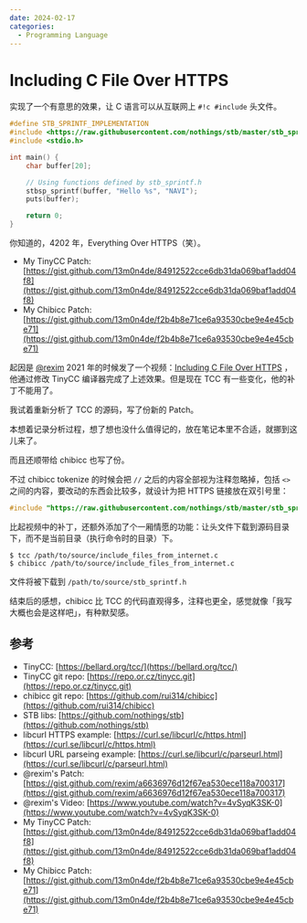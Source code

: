 ```yaml
---
date: 2024-02-17
categories:
  - Programming Language
---
```


# Including C File Over HTTPS

实现了一个有意思的效果，让 C 语言可以从互联网上 `#!c #include` 头文件。

```c title='include_files_from_internet.c'
#define STB_SPRINTF_IMPLEMENTATION
#include <https://raw.githubusercontent.com/nothings/stb/master/stb_sprintf.h> // <- look at this 
#include <stdio.h>

int main() {
    char buffer[20];

    // Using functions defined by stb_sprintf.h
    stbsp_sprintf(buffer, "Hello %s", "NAVI");
    puts(buffer);

    return 0;
}
```

你知道的，4202 年，Everything Over HTTPS（笑）。

- My TinyCC Patch: [https://gist.github.com/13m0n4de/84912522cce6db31da069baf1add04f8](https://gist.github.com/13m0n4de/84912522cce6db31da069baf1add04f8)
- My Chibicc Patch: [https://gist.github.com/13m0n4de/f2b4b8e71ce6a93530cbe9e4e45cbe71](https://gist.github.com/13m0n4de/f2b4b8e71ce6a93530cbe9e4e45cbe71)

<!-- more -->

起因是 [@rexim](https://github.com/rexim) 2021 年的时候发了一个视频：[Including C File Over HTTPS](https://www.youtube.com/watch?v=4vSyqK3SK-0) ，他通过修改 TinyCC 编译器完成了上述效果。但是现在 TCC 有一些变化，他的补丁不能用了。

我试着重新分析了 TCC 的源码，写了份新的 Patch。

本想着记录分析过程，想了想也没什么值得记的，放在笔记本里不合适，就挪到这儿来了。

而且还顺带给 chibicc 也写了份。

不过 chibicc tokenize 的时候会把 `//` 之后的内容全部视为注释忽略掉，包括 `<>` 之间的内容，要改动的东西会比较多，就设计为把 HTTPS 链接放在双引号里：

```c
#include "https://raw.githubusercontent.com/nothings/stb/master/stb_sprintf.h"
```

比起视频中的补丁，还额外添加了个一厢情愿的功能：让头文件下载到源码目录下，而不是当前目录（执行命令时的目录）下。

```
$ tcc /path/to/source/include_files_from_internet.c
$ chibicc /path/to/source/include_files_from_internet.c
```

文件将被下载到 `/path/to/source/stb_sprintf.h`

结束后的感想，chibicc 比 TCC 的代码直观得多，注释也更全，感觉就像「我写大概也会是这样吧」，有种默契感。

## 参考

- TinyCC: [https://bellard.org/tcc/](https://bellard.org/tcc/)
- TinyCC git repo: [https://repo.or.cz/tinycc.git](https://repo.or.cz/tinycc.git)
- chibicc git repo: [https://github.com/rui314/chibicc](https://github.com/rui314/chibicc)
- STB libs: [https://github.com/nothings/stb](https://github.com/nothings/stb)
- libcurl HTTPS example: [https://curl.se/libcurl/c/https.html](https://curl.se/libcurl/c/https.html)
- libcurl URL parseing example: [https://curl.se/libcurl/c/parseurl.html](https://curl.se/libcurl/c/parseurl.html)
- @rexim's Patch: [https://gist.github.com/rexim/a6636976d12f67ea530ece118a700317](https://gist.github.com/rexim/a6636976d12f67ea530ece118a700317)
- @rexim's Video: [https://www.youtube.com/watch?v=4vSyqK3SK-0](https://www.youtube.com/watch?v=4vSyqK3SK-0)
- My TinyCC Patch: [https://gist.github.com/13m0n4de/84912522cce6db31da069baf1add04f8](https://gist.github.com/13m0n4de/84912522cce6db31da069baf1add04f8)
- My Chibicc Patch: [https://gist.github.com/13m0n4de/f2b4b8e71ce6a93530cbe9e4e45cbe71](https://gist.github.com/13m0n4de/f2b4b8e71ce6a93530cbe9e4e45cbe71)
